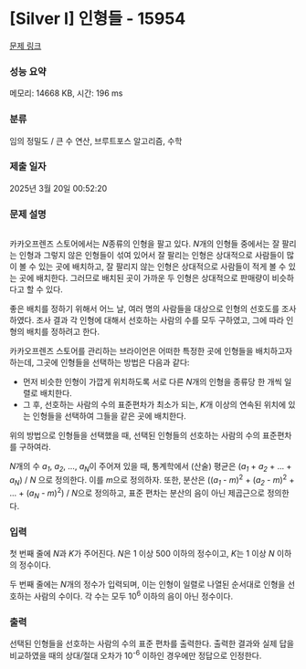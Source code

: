 # [Silver I] 인형들 - 15954 

[문제 링크](https://www.acmicpc.net/problem/15954) 

### 성능 요약

메모리: 14668 KB, 시간: 196 ms

### 분류

임의 정밀도 / 큰 수 연산, 브루트포스 알고리즘, 수학

### 제출 일자

2025년 3월 20일 00:52:20

### 문제 설명

<p style="text-align: center;"><img alt="" src="https://upload.acmicpc.net/291e743c-cfa6-4b5d-a4db-b8c2a1143179/-/preview/"></p>

<p>카카오프렌즈 스토어에서는 <em>N</em>종류의 인형을 팔고 있다. <em>N</em>개의 인형들 중에서는 잘 팔리는 인형과 그렇지 않은 인형들이 섞여 있어서 잘 팔리는 인형은 상대적으로 사람들이 많이 볼 수 있는 곳에 배치하고, 잘 팔리지 않는 인형은 상대적으로 사람들이 적게 볼 수 있는 곳에 배치한다. 그러므로 배치된 곳이 가까운 두 인형은 상대적으로 판매량이 비슷하다고 할 수 있다.</p>

<p>좋은 배치를 정하기 위해서 어느 날, 여러 명의 사람들을 대상으로 인형의 선호도를 조사하였다. 조사 결과 각 인형에 대해서 선호하는 사람의 수를 모두 구하였고, 그에 따라 인형의 배치를 정하려고 한다.</p>

<p>카카오프렌즈 스토어를 관리하는 브라이언은 어떠한 특정한 곳에 인형들을 배치하고자 하는데, 그곳에 인형들을 선택하는 방법은 다음과 같다:</p>

<ul>
	<li>먼저 비슷한 인형이 가깝게 위치하도록 서로 다른 <em>N</em>개의 인형을 종류당 한 개씩 일렬로 배치한다.</li>
	<li>그 후, 선호하는 사람의 수의 표준편차가 최소가 되는, <em>K</em>개 이상의 연속된 위치에 있는 인형들을 선택하여 그들을 같은 곳에 배치한다.</li>
</ul>

<p>위의 방법으로 인형들을 선택했을 때, 선택된 인형들의 선호하는 사람의 수의 표준편차를 구하여라.</p>

<p><em>N</em>개의 수 <em>a<sub>1</sub></em>, <em>a<sub>2</sub></em>, …, <em>a<sub>N</sub></em>이 주어져 있을 때, 통계학에서 (산술) 평균은 (<em>a<sub>1</sub></em> + <em>a<sub>2</sub></em> + … + <em>a<sub>N</sub></em>) / <em>N</em> 으로 정의한다. 이를 <em>m</em>으로 정의하자. 또한, 분산은 ((<em>a<sub>1</sub></em> - <em>m</em>)<sup>2</sup> + (<em>a<sub>2</sub></em> - <em>m</em>)<sup>2</sup> + … + (<em>a<sub>N</sub></em> - <em>m</em>)<sup>2</sup>) / <em>N</em>으로 정의하고, 표준 편차는 분산의 음이 아닌 제곱근으로 정의한다.</p>

### 입력 

 <p>첫 번째 줄에 <em>N</em>과 <em>K</em>가 주어진다. <em>N</em>은 1 이상 500 이하의 정수이고, <em>K</em>는 1 이상 <em>N</em> 이하의 정수이다.</p>

<p>두 번째 줄에는 <em>N</em>개의 정수가 입력되며, 이는 인형이 일렬로 나열된 순서대로 인형을 선호하는 사람의 수이다. 각 수는 모두 10<sup>6</sup> 이하의 음이 아닌 정수이다.</p>

### 출력 

 <p>선택된 인형들을 선호하는 사람의 수의 표준 편차를 출력한다. 출력한 결과와 실제 답을 비교하였을 때의 상대/절대 오차가 10<sup>-6</sup> 이하인 경우에만 정답으로 인정한다.</p>

